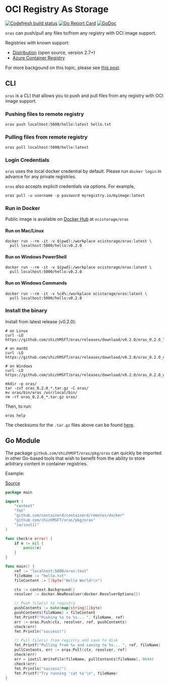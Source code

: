 # OCI Registry As Storage

[![Codefresh build status](https://g.codefresh.io/api/badges/pipeline/shizh/shizhMSFT%2Foras%2Fmaster?type=cf-1)](https://g.codefresh.io/public/accounts/shizh/pipelines/shizhMSFT/oras/master)
[![Go Report Card](https://goreportcard.com/badge/github.com/shizhMSFT/oras)](https://goreportcard.com/report/github.com/shizhMSFT/oras)
[![GoDoc](https://godoc.org/github.com/shizhMSFT/oras?status.svg)](https://godoc.org/github.com/shizhMSFT/oras)

`oras` can push/pull any files to/from any registry with OCI image support.

Registries with known support:

- [Distribution](https://github.com/docker/distribution) (open source, version 2.7+)
- [Azure Container Registry](https://azure.microsoft.com/en-us/services/container-registry/)

For more backgound on this topic, please see
[this post](https://www.opencontainers.org/blog/2018/10/11/oci-image-support-comes-to-open-source-docker-registry).

## CLI

`oras` is a CLI that allows you to push and pull files from
any registry with OCI image support.

### Pushing files to remote registry
```
oras push localhost:5000/hello:latest hello.txt
```

### Pulling files from remote registry
```
oras pull localhost:5000/hello:latest
```

### Login Credentials
`oras` uses the local docker credential by default. Please run `docker login` in advance for any private registries.

`oras` also accepts explicit credentials via options. For example,
```
oras pull -u username -p password myregistry.io/myimage:latest
```

### Run in Docker

Public image is available on [Docker Hub](https://hub.docker.com/r/ocistorage/oras) at `ocistorage/oras`

#### Run on Mac/Linux
```
docker run --rm -it -v $(pwd):/workplace ocistorage/oras:latest \
  pull localhost:5000/hello:v0.2.0
```

#### Run on Windows PowerShell
```
docker run --rm -it -v ${pwd}:/workplace ocistorage/oras:latest \
  pull localhost:5000/hello:v0.2.0
```

#### Run on Windows Commands
```
docker run --rm -it -v %cd%:/workplace ocistorage/oras:latest \
  pull localhost:5000/hello:v0.2.0
```

### Install the binary

Install from latest release (v0.2.0):

```
# on Linux
curl -LO https://github.com/shizhMSFT/oras/releases/download/v0.2.0/oras_0.2.0_linux_amd64.tar.gz

# on macOS
curl -LO https://github.com/shizhMSFT/oras/releases/download/v0.2.0/oras_0.2.0_darwin_amd64.tar.gz

# on Windows
curl -LO https://github.com/shizhMSFT/oras/releases/download/v0.2.0/oras_0.2.0_windows_amd64.tar.gz

mkdir -p oras/
tar -zxf oras_0.2.0_*.tar.gz -C oras/
mv oras/bin/oras /usr/local/bin/
rm -rf oras_0.2.0_*.tar.gz oras/
```

Then, to run:

```
oras help
```

The checksums for the `.tar.gz` files above can be found [here](https://github.com/shizhMSFT/oras/releases/tag/v0.2.0).


## Go Module

The package `github.com/shizhMSFT/oras/pkg/oras` can quickly be imported in other Go-based tools that
wish to benefit from the ability to store arbitrary content in container registries.

Example:

[Source](examples/simple_push_pull.go)

```go
package main

import (
	"context"
	"fmt"
	"github.com/containerd/containerd/remotes/docker"
	"github.com/shizhMSFT/oras/pkg/oras"
	"io/ioutil"
)

func check(e error) {
	if e != nil {
		panic(e)
	}
}

func main() {
	ref := "localhost:5000/oras:test"
	fileName := "hello.txt"
	fileContent := []byte("Hello World!\n")

	ctx := context.Background()
	resolver := docker.NewResolver(docker.ResolverOptions{})

	// Push file(s) to registry
	pushContents := make(map[string][]byte)
	pushContents[fileName] = fileContent
	fmt.Printf("Pushing %s to %s... ", fileName, ref)
	err := oras.Push(ctx, resolver, ref, pushContents)
	check(err)
	fmt.Println("success!")

	// Pull file(s) from registry and save to disk
	fmt.Printf("Pulling from %s and saving to %s... ", ref, fileName)
	pullContents, err := oras.Pull(ctx, resolver, ref)
	check(err)
	err = ioutil.WriteFile(fileName, pullContents[fileName], 0644)
	check(err)
	fmt.Println("success!")
	fmt.Printf("Try running 'cat %s'\n", fileName)
}
```
